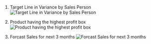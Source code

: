 
1. Target Line in Variance by Sales Person
 ![Target Line in Variance by Sales Person](https://github.com/prithvirajh98/Power-BI-Projects/assets/127682525/cc60f89c-973b-4962-abae-b9c9e8dcb460)


2. Product having the highest profit box
 ![Product having the highest profit box](https://github.com/prithvirajh98/Power-BI-Projects/assets/127682525/4615fd43-0941-4215-a30b-4da5b6efe11a)


3. Forcast Sales for next 3 months 
 ![Forcast Sales for next 3 months](https://github.com/prithvirajh98/Power-BI-Projects/assets/127682525/1b8e09aa-ef64-41a2-9024-0a3179a8d0fe)

